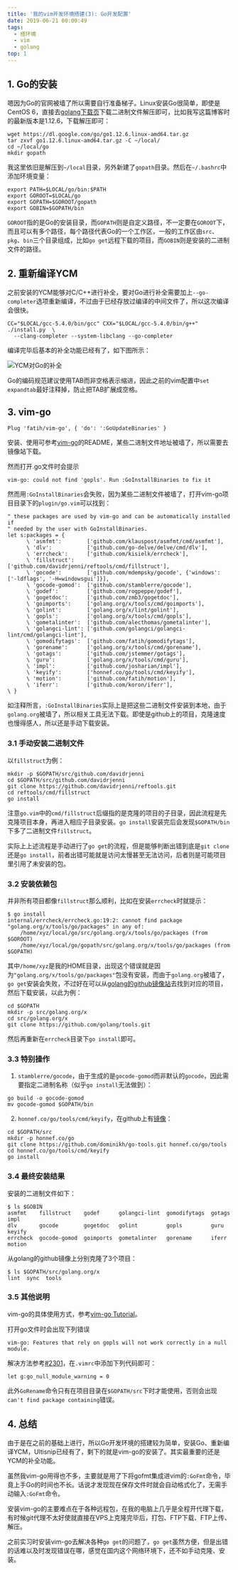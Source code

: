 ```yaml
---
title: '我的vim开发环境搭建(3): Go开发配置'
date: 2019-06-21 00:00:49
tags:
  - 搭环境
  - vim
  - golang
top: 1
---
```


## 1. Go的安装

嗯因为Go的官网被墙了所以需要自行准备梯子。Linux安装Go很简单，即使是CentOS 6，直接去[golang下载页](https://golang.org/dl/)下载二进制文件解压即可，比如我写这篇博客时的最新版本是1.12.6，下载解压即可：

```
wget https://dl.google.com/go/go1.12.6.linux-amd64.tar.gz
tar zxvf go1.12.6.linux-amd64.tar.gz -C ~/local/
cd ~/local/go
mkdir gopath
```

我这里依旧是解压到`~/local`目录，另外新建了`gopath`目录。然后在`~/.bashrc`中添加环境变量：

```
export PATH=$LOCAL/go/bin:$PATH
export GOROOT=$LOCAL/go
export GOPATH=$GOROOT/gopath
export GOBIN=$GOPATH/bin
```

`GOROOT`指的是Go的安装目录，而`GOPATH`则是自定义路径，不一定要在`GOROOT`下，而且可以有多个路径，每个路径代表Go的一个工作区，一般的工作区由`src`、`pkg`、`bin`三个目录组成，比如`go get`远程下载的项目，而`GOBIN`则是安装的二进制文件的路径。

## 2. 重新编译YCM

之前安装的YCM能够对C/C++进行补全，要对Go进行补全需要加上`--go-completer`选项重新编译，不过由于已经存放过编译的中间文件了，所以这次编译会很快。

```
CC="$LOCAL/gcc-5.4.0/bin/gcc" CXX="$LOCAL/gcc-5.4.0/bin/g++" ./install.py  \
  --clang-completer --system-libclang --go-completer
```

编译完毕后基本的补全功能已经有了，如下图所示：

![YCM对Go的补全](YCM对Go的补全.jpg)

Go的编码规范建议使用TAB而非空格表示缩进，因此之前的vim配置中`set expandtab`最好注释掉，防止把TAB扩展成空格。

## 3. vim-go

```
Plug 'fatih/vim-go', { 'do': ':GoUpdateBinaries' }
```

安装、使用可参考[vim-go](https://github.com/fatih/vim-go)的README，某些二进制文件地址被墙了，所以需要去镜像站下载。

然而打开.go文件时会提示

```
vim-go: could not find 'gopls'. Run :GoInstallBinaries to fix it
```

然而用`:GoInstallBinaries`会失败，因为某些二进制文件被墙了，打开vim-go项目目录下的`plugin/go.vim`可以找到：

```
" these packages are used by vim-go and can be automatically installed if
" needed by the user with GoInstallBinaries.
let s:packages = {
      \ 'asmfmt':        ['github.com/klauspost/asmfmt/cmd/asmfmt'],
      \ 'dlv':           ['github.com/go-delve/delve/cmd/dlv'],
      \ 'errcheck':      ['github.com/kisielk/errcheck'],
      \ 'fillstruct':    ['github.com/davidrjenni/reftools/cmd/fillstruct'],
      \ 'gocode':        ['github.com/mdempsky/gocode', {'windows': ['-ldflags', '-H=windowsgui']}],
      \ 'gocode-gomod':  ['github.com/stamblerre/gocode'],
      \ 'godef':         ['github.com/rogpeppe/godef'],
      \ 'gogetdoc':      ['github.com/zmb3/gogetdoc'],
      \ 'goimports':     ['golang.org/x/tools/cmd/goimports'],
      \ 'golint':        ['golang.org/x/lint/golint'],
      \ 'gopls':         ['golang.org/x/tools/cmd/gopls'],
      \ 'gometalinter':  ['github.com/alecthomas/gometalinter'],
      \ 'golangci-lint': ['github.com/golangci/golangci-lint/cmd/golangci-lint'],
      \ 'gomodifytags':  ['github.com/fatih/gomodifytags'],
      \ 'gorename':      ['golang.org/x/tools/cmd/gorename'],
      \ 'gotags':        ['github.com/jstemmer/gotags'],
      \ 'guru':          ['golang.org/x/tools/cmd/guru'],
      \ 'impl':          ['github.com/josharian/impl'],
      \ 'keyify':        ['honnef.co/go/tools/cmd/keyify'],
      \ 'motion':        ['github.com/fatih/motion'],
      \ 'iferr':         ['github.com/koron/iferr'],
\ }
```

如注释所言，`:GoInstallBinaries`实际上是把这些二进制文件安装到本地，由于`golang.org`被墙了，所以相关工具无法下载。即使是github上的项目，克隆速度也慢得感人，所以还是手动下载安装。

### 3.1 手动安装二进制文件

以`fillstruct`为例：

```
mkdir -p $GOPATH/src/github.com/davidrjenni
cd $GOPATH/src/github.com/davidrjenni
git clone https://github.com/davidrjenni/reftools.git 
cd reftools/cmd/fillstruct
go install
```

注意`go.vim`中的`cmd/fillstruct`后缀指的是克隆的项目的子目录，因此流程是先克隆项目本身，再进入相应子目录安装。`go install`安装完后会发现`$GOPATH/bin`下多了二进制文件`fillstruct`。

实际上上述流程是手动进行了`go get`的流程，但是能够判断出错到底是`git clone`还是`go install`，前者出错可能就是访问太慢甚至无法访问，后者则是可能项目里引用了未安装的包。

### 3.2 安装依赖包

并非所有项目都像`fillstruct`那么顺利，比如在安装`errcheck`时就提示：

```
$ go install
internal/errcheck/errcheck.go:19:2: cannot find package "golang.org/x/tools/go/packages" in any of:
    /home/xyz/local/go/src/golang.org/x/tools/go/packages (from $GOROOT)
    /home/xyz/local/go/gopath/src/golang.org/x/tools/go/packages (from $GOPATH)
```

其中`/home/xyz`是我的HOME目录，出现这个错误就是因为`"golang.org/x/tools/go/packages"`包没有安装，而由于`golang.org`被墙了，`go get`安装会失败，不过好在可以从[golang的github镜像站](https://github.com/golang)去找到对应的项目，然后下载安装，以此为例：

```
cd $GOPATH
mkdir -p src/golang.org/x
cd src/golang.org/x
git clone https://github.com/golang/tools.git
```

然后再重新在`errcheck`目录下`go install`即可。

### 3.3 特别操作

1. `stamblerre/gocode`，由于生成的是`gocode-gomod`而非默认的`gocode`，因此需要指定二进制名称（似乎`go install`无法做到）：

```
go build -o gocode-gomod
mv gocode-gomod $GOPATH/bin
```

2. `honnef.co/go/tools/cmd/keyify`，在github上有[镜像](https://github.com/dominikh/go-tools)：

```
cd $GOPATH/src
mkdir -p honnef.co/go
git clone https://github.com/dominikh/go-tools.git honnef.co/go/tools
cd honnef.co/go/tools/cmd/keyify
go install
```

### 3.4 最终安装结果

安装的二进制文件如下：

```
$ ls $GOBIN
asmfmt    fillstruct    godef      golangci-lint  gomodifytags  gotags  impl
dlv       gocode        gogetdoc   golint         gopls         guru    keyify
errcheck  gocode-gomod  goimports  gometalinter   gorename      iferr   motion
```

从golang的github镜像上分别克隆了3个项目：

```
$ ls $GOPATH/src/golang.org/x
lint  sync  tools
```

### 3.5 其他说明

vim-go的具体使用方式，参考[vim-go Tutorial](https://github.com/fatih/vim-go/wiki/Tutorial)。

打开go文件时会出现下列错误

```
vim-go: Features that rely on gopls will not work correctly in a null module.
```

解决方法参考[#2301](https://github.com/fatih/vim-go/issues/2301)，在`.vimrc`中添加下列代码即可：

```
let g:go_null_module_warning = 0
```

此外`GoRename`命令只有在项目目录在`$GOPATH/src`下时才能使用，否则会出现`can't find package containing`错误。

## 4. 总结

由于是在之前的基础上进行，所以Go开发环境的搭建较为简单，安装Go、重新编译YCM，Ultisnip已经有了，剩下的就是vim-go的安装了。其实最重要的还是YCM的补全功能。

虽然我vim-go用得也不多，主要就是用了下将gofmt集成进vim的`:GoFmt`命令，毕竟上手Go的时间也不长。话说才发现现在保存文件时就会自动格式化了，无需手动输入`:GoFmt`命令。

安装vim-go的主要难点在于各种远程包，在我的电脑上几乎是全程开代理下载，有时候git代理不太好使就直接在VPS上克隆完毕后，打包、FTP下载、FTP上传、解压。

之前实习时安装vim-go去解决各种`go get`的问题了，`go get`虽然方便，但是出错的话难以及时发现错误在哪，感觉在国内这个网络环境下，还不如手动克隆、安装。
